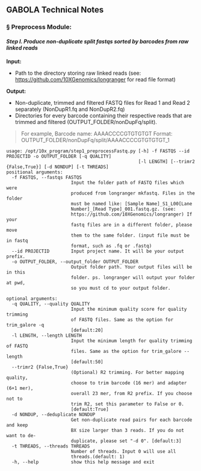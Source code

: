 ## GABOLA Technical Notes
### § Preprocess Module:

#### *Step I. Produce non-duplicate split fastqs sorted by barcodes from raw linked reads*

**Input:**

- Path to the directory storing raw linked reads (see: https://github.com/10XGenomics/longranger for read file format)

**Output:**

- Non-duplicate, trimmed and filtered FASTQ files for Read 1 and Read 2 separately (NonDupR1.fq and NonDupR2.fq)
- Directories for every barcode containing their respective reads that are trimmed and filtered (OUTPUT_FOLDER/nonDupFq/split). 
> For example, Barcode name: AAAACCCCGTGTGTGT
> Format: OUTPUT_FOLDER/nonDupFq/split/AAAACCCCGTGTGTGT_1
```
usage: /opt/10x_program/step1_preprocessFastq.py [-h] -f FASTQS --id PROJECTID -o OUTPUT_FOLDER [-q QUALITY] 
                                                 [-l LENGTH] [--trimr2 {False,True}] [-d NONDUP] [-t THREADS]
positional arguments:
  -f FASTQS, --fastqs FASTQS
                        Input the folder path of FASTQ files which were
                        produced from longranger mkfastq. Files in the folder
                        must be named like: [Sample Name]_S1_L00[Lane
                        Number]_[Read Type]_001.fastq.gz. (see:
                        https://github.com/10XGenomics/longranger) If your
                        fastq files are in a different folder, please move
                        them to the same folder. (input file must be in fastq
                        format, such as .fq or .fastq)
  --id PROJECTID        Input project name. It will be your output prefix.
  -o OUTPUT_FOLDER, --output_folder OUTPUT_FOLDER
                        Output folder path. Your output files will be in this
                        folder. ps. longranger will output your folder at pwd,
                        so you must cd to your output folder.
                        
optional arguments:
  -q QUALITY, --quality QUALITY
                        Input the minimum quality score for quality trimming
                        of FASTQ files. Same as the option for trim_galore -q
                        [default:20]
  -l LENGTH, --length LENGTH
                        Input the minimum length for quality trimming of FASTQ
                        files. Same as the option for trim_galore --length
                        [default:50]
  --trimr2 {False,True}
                        (Optional) R2 trimming. For better mapping quality,
                        choose to trim barcode (16 mer) and adapter (6+1 mer),
                        overall 23 mer, from R2 prefix. If you choose not to
                        trim R2, set this parameter to False or 0.
                        [default:True]
  -d NONDUP, --deduplicate NONDUP
                        Get non-duplicate read pairs for each barcode and keep
                        BX size larger than 3 reads. If you do not want to de-
                        duplicate, please set "-d 0". [default:3]
  -t THREADS, --threads THREADS
                        Number of threads. Input 0 will use all
                        threads.(default: 1)
  -h, --help            show this help message and exit

```
